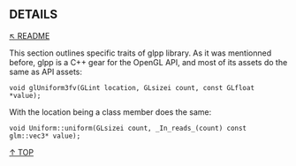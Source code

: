 ## DETAILS
[&nwarr; README](../README.md)

This section outlines specific traits of glpp library. As it was mentionned before, glpp is a C++ gear for the OpenGL API, and most of its assets do the same as API assets:
```
void glUniform3fv(GLint location, GLsizei count, const GLfloat *value);
```
With the location being a class member does the same:
```
void Uniform::uniform(GLsizei count, _In_reads_(count) const glm::vec3* value);
```

[&uarr; TOP](DETAILS.md#details)
